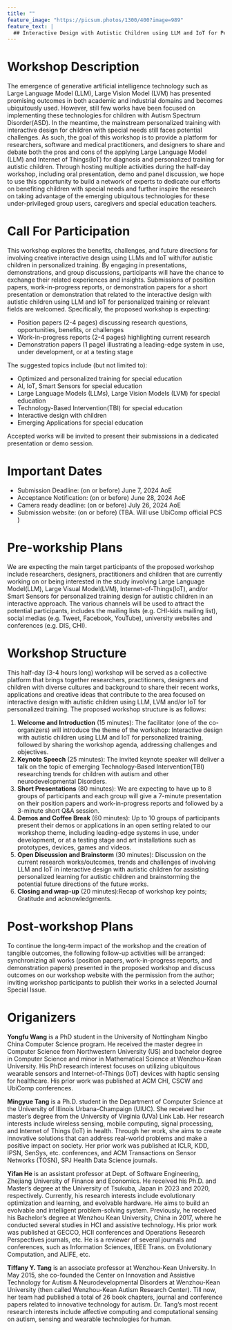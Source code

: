 ```yaml
---
title: ""
feature_image: "https://picsum.photos/1300/400?image=989"
feature_text: |
  ## Interactive Design with Autistic Children using LLM and IoT for Personalized Training: The Good, The Bad and The Challenging
---
```



# Workshop Description
The emergence of generative artificial intelligence technology such as Large Language Model (LLM), Large Vision Model (LVM) has presented promising outcomes in both academic and industrial domains and becomes ubiquitously used. However, still few works have been focused on implementing these technologies for children with Autism Spectrum Disorder(ASD). In the meantime, the mainstream personalized training with interactive design for children with special needs still faces potential challenges. As such, the goal of this workshop is to provide a platform for researchers, software and medical  practitioners, and designers to  share and debate both the pros and cons of the applying Large Language Model (LLM) and Internet of Things(IoT) for diagnosis and personalized training for autistic children. Through hosting multiple activities during the half-day workshop, including oral presentation, demo and panel discussion, we hope to use this opportunity to build a network of experts to dedicate our efforts on benefiting children with special needs and further inspire the research on taking advantage of the emerging ubiquitous technologies for these  under-privileged group users, caregivers and special education teachers. 


# Call For Participation
This workshop explores the benefits, challenges, and future directions for involving creative interactive design using LLMs and IoT with/for autistic children in personalized training. By engaging in presentations, demonstrations, and group discussions, participants will have the chance to exchange their related experiences and insights. Submissions of position papers, work-in-progress reports, or demonstration papers for a short presentation or demonstration that related to the interactive design with autistic children using LLM and IoT for personalized training or relevant fields are welcomed. Specifically, the proposed workshop is expecting:
- Position papers (2-4 pages) discussing research questions, opportunities, benefits, or challenges
- Work-in-progress reports (2-4 pages) highlighting current research
- Demonstration papers (1 page) illustrating a leading-edge system in use, under development, or at a testing stage

The suggested topics include (but not limited to):
- Optimized and personalized training for special education
- AI, IoT, Smart Sensors for special education
- Large Language Models (LLMs), Large Vision Models (LVM) for special education
- Technology-Based Intervention(TBI) for special education
- Interactive design with children
- Emerging Applications for special education

Accepted works will be invited to present their submissions in a dedicated presentation or demo session.


# Important Dates
- Submission Deadline:	   (on or before) June 7, 2024 AoE
- Acceptance Notification: (on or before) June 28, 2024 AoE
- Camera ready deadline:	 (on or before) July 26, 2024 AoE
- Submission website:	     (on or before)  (TBA. Will use UbiComp official PCS )


# Pre-workship Plans
We are expecting the main target participants of the proposed workshop include researchers, designers, practitioners and children that are currently working on or being interested in the study involving Large Language Model(LLM), Large Visual Model(LVM), Internet-of-Things(IoT), and/or Smart Sensors for personalized training design for autistic children in an interactive approach. The various channels will be used to attract the potential participants, includes the mailing lists (e.g. CHI-kids mailing list), social medias (e.g. Tweet, Facebook, YouTube), university websites and conferences (e.g. DIS, CHI).


# Workshop Structure
This half-day (3-4 hours long) workshop will be served as a collective platform that brings together researchers, practitioners, designers and children with diverse cultures and background to share their recent works, applications and creative ideas that contribute to the area focused on interactive design with autistic children using LLM, LVM and/or IoT for personalized training. The proposed workshop structure is as follows:

1. **Welcome and Introduction** (15 minutes): The facilitator (one of the co-organizers) will introduce the theme of the workshop: Interactive design with autistic children using LLM and IoT for personalized training, followed by sharing the workshop agenda, addressing challenges and objectives.
2. **Keynote Speech** (25 minutes): The invited keynote speaker will deliver a talk on the topic of emerging Technology-Based Intervention(TBI) researching trends for children with autism and other neurodevelopmental Disorders.
3. **Short Presentations** (80 minutes): We are expecting to have up to 8 groups of participants and each group will give a 7-minute presentation on their position papers and work-in-progress reports and followed by a 3-minute short Q&A session.
4. **Demos and Coffee Break** (60 minutes): Up to 10 groups of participants present their demos or applications in an open setting related to our workshop theme, including leading-edge systems in use, under development, or at a testing stage and art installations such as prototypes, devices, games and videos.
5. **Open Discussion and Brainstorm** (30 minutes): Discussion on the current research works/outcomes, trends and challenges of involving LLM and IoT in interactive design with autistic children for assisting personalized learning for autistic children and brainstorming the potential future directions of the future works.
6. **Closing and wrap-up** (20 minutes):Recap of workshop key points; Gratitude and acknowledgments.


# Post-workshop Plans
To continue the long-term impact of the workshop and the creation of tangible outcomes, the following follow-up activities will be arranged: synchronizing all works (position papers, work-in-progress reports, and demonstration papers) presented in the proposed workshop and discuss outcomes on our workshop website with the permission from the author; inviting workshop participants to publish their works in a selected Journal Special Issue.


# Origanizers
**Yongfu Wang** is a PhD student in the University of Nottingham Ningbo China Computer Science program. He received the master degree in Computer Science from Northwestern University (US) and bachelor degree in Computer Science and minor in Mathematical Science at Wenzhou-Kean University. His PhD research interest focuses on utilizing ubiquitous wearable sensors and Internet-of-Things (IoT) devices with haptic sensing for healthcare. His prior work was published at ACM CHI, CSCW and UbiComp conferences.

**Mingyue Tang** is a Ph.D. student in the Department of Computer Science at the University of Illinois Urbana-Champaign (UIUC). She received her master’s degree from the University of Virginia (UVa) Link Lab. Her research interests include wireless sensing, mobile computing, signal processing, and Internet of Things (IoT) in health. Through her work, she aims to create innovative solutions that can address real-world problems and make a positive impact on society. Her prior work was published at ICLR, KDD, IPSN, SenSys, etc. conferences, and ACM Transactions on Sensor Networks (TOSN), SPJ Health Data Science journals.

**Yifan He** is an assistant professor at Dept. of Software Engineering, Zhejiang University of Finance and Economics. He received his Ph.D. and Master’s degree at the University of Tsukuba, Japan in 2023 and 2020, respectively. Currently, his research interests include evolutionary optimization and learning, and evolvable hardware. He aims to build an evolvable and intelligent problem-solving system. Previously, he received his Bachelor’s degree at Wenzhou Kean University, China in 2017, where he conducted several studies in HCI and assistive technology. His prior work was published at GECCO, HCII conferences and Operations Research Perspectives journals, etc. He is a reviewer of several journals and conferences, such as Information Sciences, IEEE Trans. on Evolutionary Computation, and ALIFE, etc.

**Tiffany Y. Tang** is an associate professor at Wenzhou-Kean University. In May 2015, she co-founded the Center on Innovation and Assistive Technology for Autism & Neurodevelopmental Disorders at Wenzhou-Kean University (then called Wenzhou-Kean Autism Research Center). Till now, her team had published a total of 26 book chapters, journal and conference papers related to innovative technology for autism. Dr. Tang’s most recent research interests include affective computing and computational sensing on autism, sensing and wearable technologies for human.

